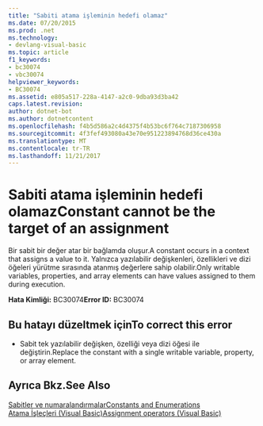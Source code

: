 ```yaml
---
title: "Sabiti atama işleminin hedefi olamaz"
ms.date: 07/20/2015
ms.prod: .net
ms.technology:
- devlang-visual-basic
ms.topic: article
f1_keywords:
- bc30074
- vbc30074
helpviewer_keywords:
- BC30074
ms.assetid: e805a517-228a-4147-a2c0-9dba93d3ba42
caps.latest.revision: 
author: dotnet-bot
ms.author: dotnetcontent
ms.openlocfilehash: f4b5d586a2c4d4375f4b53bc6f764c7187306958
ms.sourcegitcommit: 4f3fef493080a43e70e951223894768d36ce430a
ms.translationtype: MT
ms.contentlocale: tr-TR
ms.lasthandoff: 11/21/2017
---
```

# <a name="constant-cannot-be-the-target-of-an-assignment"></a><span data-ttu-id="0c0fb-102">Sabiti atama işleminin hedefi olamaz</span><span class="sxs-lookup"><span data-stu-id="0c0fb-102">Constant cannot be the target of an assignment</span></span>
<span data-ttu-id="0c0fb-103">Bir sabit bir değer atar bir bağlamda oluşur.</span><span class="sxs-lookup"><span data-stu-id="0c0fb-103">A constant occurs in a context that assigns a value to it.</span></span> <span data-ttu-id="0c0fb-104">Yalnızca yazılabilir değişkenleri, özellikleri ve dizi öğeleri yürütme sırasında atanmış değerlere sahip olabilir.</span><span class="sxs-lookup"><span data-stu-id="0c0fb-104">Only writable variables, properties, and array elements can have values assigned to them during execution.</span></span>  
  
 <span data-ttu-id="0c0fb-105">**Hata Kimliği:** BC30074</span><span class="sxs-lookup"><span data-stu-id="0c0fb-105">**Error ID:** BC30074</span></span>  
  
## <a name="to-correct-this-error"></a><span data-ttu-id="0c0fb-106">Bu hatayı düzeltmek için</span><span class="sxs-lookup"><span data-stu-id="0c0fb-106">To correct this error</span></span>  
  
-   <span data-ttu-id="0c0fb-107">Sabit tek yazılabilir değişken, özelliği veya dizi öğesi ile değiştirin.</span><span class="sxs-lookup"><span data-stu-id="0c0fb-107">Replace the constant with a single writable variable, property, or array element.</span></span>  
  
## <a name="see-also"></a><span data-ttu-id="0c0fb-108">Ayrıca Bkz.</span><span class="sxs-lookup"><span data-stu-id="0c0fb-108">See Also</span></span>  
 [<span data-ttu-id="0c0fb-109">Sabitler ve numaralandırmalar</span><span class="sxs-lookup"><span data-stu-id="0c0fb-109">Constants and Enumerations</span></span>](../../visual-basic/programming-guide/language-features/constants-enums/index.md)  
 [<span data-ttu-id="0c0fb-110">Atama İşleçleri (Visual Basic)</span><span class="sxs-lookup"><span data-stu-id="0c0fb-110">Assignment operators (Visual Basic)</span></span>](~/docs/visual-basic/language-reference/operators/assignment-operators.md)
